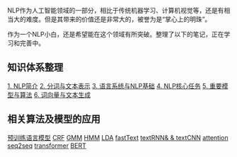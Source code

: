 NLP作为人工智能领域的一部分，相比于传统机器学习、计算机视觉等，还是有相当大的难度。但是其带来的价值还是非常大的，被誉为是“掌心上的明珠”。

作为一个NLP小白，还是希望能在这个领域有所突破。整理了以下的笔记，正在学习和完善中。

## 知识体系整理
[1. NLP简介]()
[2. 分词与文本表示]()
[3. 语言系统与NLP基础]()
[4. NLP核心任务]()
[5. 重要模型与算法]()
[6. 词向量与文本生成]()

## 相关算法及模型的应用
[预训练语言模型]()
[CRF]()
[GMM]()
[HMM]()
[LDA]()
[fastText]()
[textRNN& & textCNN]()
[attention]()
[seq2seq]()
[transformer]()
[BERT]()